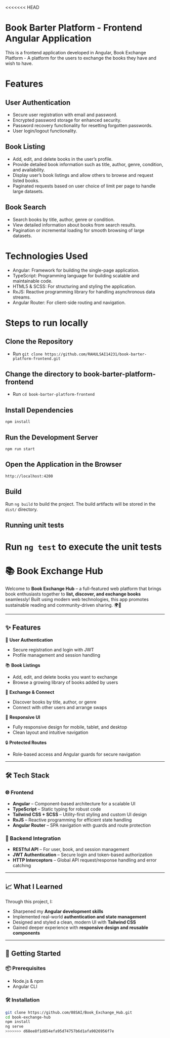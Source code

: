 <<<<<<< HEAD
# Book Barter Platform - Frontend Angular Application

This is a frontend application developed in Angular, Book Exchange Platform - A platform for the users to exchange the books they have and wish to have.

# Features

## User Authentication
* Secure user registration with email and password.
* Encrypted password storage for enhanced security.
* Password recovery functionality for resetting forgotten passwords.
* User login/logout functionality.

## Book Listing
* Add, edit, and delete books in the user’s profile.
* Provide detailed book information such as title, author, genre, condition, and availability.
* Display user’s book listings and allow others to browse and request listed books.
* Paginated requests based on user choice of limit per page to handle large datasets.

## Book Search
* Search books by title, author, genre or condition.
* View detailed information about books from search results.
* Pagination or incremental loading for smooth browsing of large datasets.


# Technologies Used
* Angular: Framework for building the single-page application.
* TypeScript: Programming language for building scalable and maintainable code.
* HTML5 & SCSS: For structuring and styling the application.
* RxJS: Reactive programming library for handling asynchronous data streams.
* Angular Router: For client-side routing and navigation.

# Steps to run locally

## Clone the Repository
* Run `git clone https://github.com/RAHULSAI14231/book-barter-platform-frontend.git`

## Change the directory to book-barter-platform-frontend
* Run `cd book-barter-platform-frontend`

## Install Dependencies
`npm install`

## Run the Development Server
`npm run start`

## Open the Application in the Browser
`http://localhost:4200`

## Build

Run `ng build` to build the project. The build artifacts will be stored in the `dist/` directory.

## Running unit tests

Run `ng test` to execute the unit tests
=======
# 📚 Book Exchange Hub

Welcome to **Book Exchange Hub** – a full-featured web platform that brings book enthusiasts together to **list, discover, and exchange books** seamlessly! Built using modern web technologies, this app promotes sustainable reading and community-driven sharing. 🌍📖

---

## ✨ Features

🔐 **User Authentication**
- Secure registration and login with JWT
- Profile management and session handling

📚 **Book Listings**
- Add, edit, and delete books you want to exchange
- Browse a growing library of books added by users

🤝 **Exchange & Connect**
- Discover books by title, author, or genre
- Connect with other users and arrange swaps

📱 **Responsive UI**
- Fully responsive design for mobile, tablet, and desktop
- Clean layout and intuitive navigation

🔒 **Protected Routes**
- Role-based access and Angular guards for secure navigation

---

## 🛠️ Tech Stack

### 🌐 Frontend
- **Angular** – Component-based architecture for a scalable UI
- **TypeScript** – Static typing for robust code
- **Tailwind CSS + SCSS** – Utility-first styling and custom UI design
- **RxJS** – Reactive programming for efficient state handling
- **Angular Router** – SPA navigation with guards and route protection

### 🔗 Backend Integration
- **RESTful API** – For user, book, and session management
- **JWT Authentication** – Secure login and token-based authorization
- **HTTP Interceptors** – Global API request/response handling and error catching

---

## 📈 What I Learned

Through this project, I:
- Sharpened my **Angular development skills**
- Implemented real-world **authentication and state management**
- Designed and styled a clean, modern UI with **Tailwind CSS**
- Gained deeper experience with **responsive design and reusable components**

---

## 🚀 Getting Started

### 📦 Prerequisites
- Node.js & npm
- Angular CLI

### 🛠️ Installation

```bash
git clone https://github.com/08SAI/Book_Exchange_Hub.git
cd book-exchange-hub
npm install
ng serve
>>>>>>> d68ee8f1d854efa95d74757b6d1afa9026956f7e

